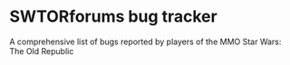 # SWTORforums bug tracker
A comprehensive list of bugs reported by players of the MMO Star Wars: The Old Republic
